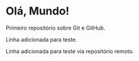 # Olá, Mundo!
 Primeiro repositório sobre Git e GitHub.

 Linha adicionada para teste.

 Linha adicionada para teste via repositório remoto. 

 
